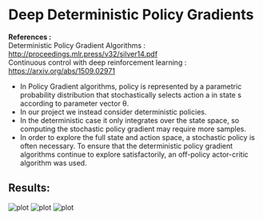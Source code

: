 # Deep Deterministic Policy Gradients
<b> References : </b>
<br> Deterministic Policy Gradient Algorithms : http://proceedings.mlr.press/v32/silver14.pdf
<br> Continuous control with deep reinforcement learning : https://arxiv.org/abs/1509.02971



<ul>
  <li> In Policy Gradient algorithms, policy is represented by a parametric probability distribution that stochastically selects action a in state s according to parameter vector θ.
  <li> In our project we instead consider deterministic policies.
  <li> In the deterministic case it only integrates over the state space, so computing the stochastic policy gradient may require more samples.
  <li> In order to explore the full state and action space, a stochastic policy is often necessary. To ensure that the deterministic policy gradient algorithms continue to explore satisfactorily, an off-policy actor-critic algorithm was used.
</ul>

## Results:
![plot](./images/ddpg1.png)
![plot](./images/ddpg2.png)
![plot](./images/ddpg3.png)
